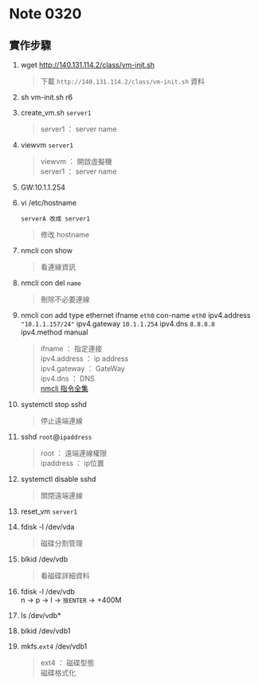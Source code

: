 #  Note 0320
## 實作步驟

1. wget http://140.131.114.2/class/vm-init.sh
    > 下載 `http://140.131.114.2/class/vm-init.sh` 資料

2. sh vm-init.sh r6 
3. create_vm.sh `server1`
    > server1 ： server name

4. viewvm `server1`
    > viewvm ： 開啟虛擬機 <br>
    > server1 ： server name

5. GW:10.1.1.254
6. vi /etc/hostname

    ```
    serverA 改成 server1
    ```
    > 修改 hostname

7. nmcli con show 
    > 看連線資訊

8. nmcli con del `name`
    >刪除不必要連線

9. nmcli con add type ethernet ifname `eth0` con-name `eth0` ipv4.address ` "10.1.1.157/24" `  ipv4.gateway `10.1.1.254` ipv4.dns `8.8.8.8 ` ipv4.method manual
    > ifname ： 指定連接 <br>
    > ipv4.address ： ip address <br>
    > ipv4.gateway ： GateWay <br>
    > ipv4.dns ： DNS <br>
    > [nmcli 指令全集](https://access.redhat.com/documentation/zh-CN/Red_Hat_Enterprise_Linux/7/html/Networking_Guide/sec-Using_the_NetworkManager_Command_Line_Tool_nmcli.html)

10. systemctl stop sshd 
    > 停止遠端連線

11. sshd `root`@`ipaddress`
    > root ： 遠端連線權限 <br>
    > ipaddress ： ip位置

12. systemctl disable sshd 
    > 關閉遠端連線
    
13. reset_vm `server1`
14. fdisk -l /dev/vda
    > 磁碟分割管理

15. blkid /dev/vdb
    > 看磁碟詳細資料

16. fdisk -l /dev/vdb <br>
    n → p → l → `按ENTER` → +400M

17. ls /dev/vdb*
18. blkid /dev/vdb1
19. mkfs.`ext4` /dev/vdb1
    > ext4 ： 磁碟型態 <br>
    > 磁碟格式化
